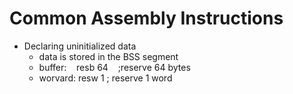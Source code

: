 # Common Assembly Instructions

* Declaring uninitialized data
    * data is stored in the BSS segment
    * buffer:&nbsp;&nbsp;&nbsp;&nbsp;resb 64&nbsp;&nbsp;&nbsp;&nbsp;;reserve 64 bytes
    * worvard:  resw 1      ; reserve 1 word